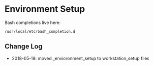 # Environment Setup
Bash completions live here:

    /usr/local/etc/bash_completion.d
    
    
## Change Log

* 2018-05-19: moved _envioronment_setup to workstation_setup files